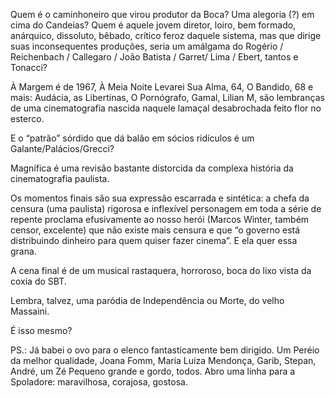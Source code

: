 ---
---

Quem é o caminhoneiro que virou produtor da Boca? Uma alegoria (?) em cima do Candeias? Quem é aquele jovem diretor, loiro, bem formado, anárquico, dissoluto, bêbado, crítico feroz daquele sistema, mas que dirige suas inconsequentes produções, seria um amálgama do Rogério / Reichenbach / Callegaro / João Batista / Garret/ Lima / Ebert, tantos e Tonacci? 

À Margem é de 1967, À Meia Noite Levarei Sua Alma, 64, O Bandido, 68 e mais: Audácia, as Libertinas, O Pornógrafo, Gamal, Lilian M, são lembranças de uma cinematografia nascida naquele lamaçal desabrochada feito flor no esterco.

E o “patrão” sórdido que dá balão em sócios ridículos é um Galante/Palácios/Grecci? 

Magnífica é uma revisão bastante distorcida da complexa história da cinematografia paulista.   

Os momentos finais são sua expressão escarrada e sintética: a chefa da censura (uma paulista) rigorosa e inflexível personagem em toda a série de repente proclama efusivamente ao nosso herói (Marcos Winter, também censor, excelente) que não existe mais censura e que “o governo está distribuindo dinheiro para quem quiser fazer cinema”. E ela quer essa grana.

A cena final é de um musical rastaquera, horroroso, boca do lixo vista da coxia do SBT.

Lembra, talvez, uma paródia de Independência ou Morte, do velho Massaini. 

É isso mesmo?

PS.: Já babei o ovo para o elenco fantasticamente bem dirigido. Um Peréio da melhor qualidade, Joana Fomm, Maria Luiza Mendonça, Garib, Stepan, André, um Zé Pequeno grande e gordo, todos. Abro uma linha para a Spoladore: maravilhosa, corajosa, gostosa.
